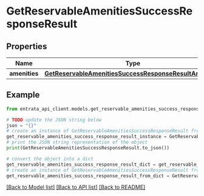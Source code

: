 # GetReservableAmenitiesSuccessResponseResult


## Properties

Name | Type | Description | Notes
------------ | ------------- | ------------- | -------------
**amenities** | [**GetReservableAmenitiesSuccessResponseResultAmenities**](GetReservableAmenitiesSuccessResponseResultAmenities.md) |  | 

## Example

```python
from entrata_api_client.models.get_reservable_amenities_success_response_result import GetReservableAmenitiesSuccessResponseResult

# TODO update the JSON string below
json = "{}"
# create an instance of GetReservableAmenitiesSuccessResponseResult from a JSON string
get_reservable_amenities_success_response_result_instance = GetReservableAmenitiesSuccessResponseResult.from_json(json)
# print the JSON string representation of the object
print(GetReservableAmenitiesSuccessResponseResult.to_json())

# convert the object into a dict
get_reservable_amenities_success_response_result_dict = get_reservable_amenities_success_response_result_instance.to_dict()
# create an instance of GetReservableAmenitiesSuccessResponseResult from a dict
get_reservable_amenities_success_response_result_from_dict = GetReservableAmenitiesSuccessResponseResult.from_dict(get_reservable_amenities_success_response_result_dict)
```
[[Back to Model list]](../README.md#documentation-for-models) [[Back to API list]](../README.md#documentation-for-api-endpoints) [[Back to README]](../README.md)


